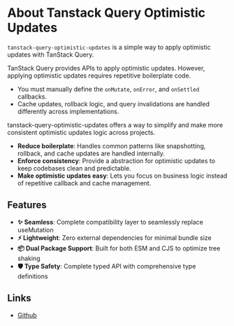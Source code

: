 # About Tanstack Query Optimistic Updates

`tanstack-query-optimistic-updates` is a simple way to apply optimistic updates with TanStack Query.

TanStack Query provides APIs to apply optimistic updates. However, applying optimistic updates requires repetitive boilerplate code.

- You must manually define the `onMutate`, `onError`, and `onSettled` callbacks.
- Cache updates, rollback logic, and query invalidations are handled differently across implementations.

tanstack-query-optimistic-updates offers a way to simplify and make more consistent optimistic updates logic across projects.

- **Reduce boilerplate**: Handles common patterns like snapshotting, rollback, and cache updates are handled internally.
- **Enforce consistency**: Provide a abstraction for optimistic updates to keep codebases clean and predictable.
- **Make optimistic updates easy**: Lets you focus on business logic instead of repetitive callback and cache management.

## Features

- **✨ Seamless**: Complete compatibility layer to seamlessly replace useMutation
- **⚡ Lightweight**: Zero external dependencies for minimal bundle size
- **📦 Dual Package Support**: Built for both ESM and CJS to optimize tree shaking
- **🛡️ Type Safety**: Complete typed API with comprehensive type definitions

## Links

- [Github](https://github.com/mugglim/tanstack-query-optimistic-updates)
